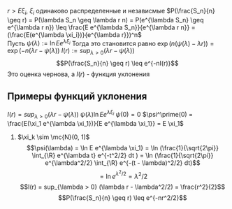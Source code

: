 $r > E \xi_i$, $\xi_i$ одинаково распределенные и независмые
$P(\frac{S_n}{n} \geq r) = P(\lambda S_n \geq \lambda r n) = P(e^{\lambda S_n} \geq e^{\lambda r n}) \leq \frac{E e^{\lambda S_n}}{e^{\lambda r n}} = (\frac{E(e^{\lambda \xi_i})}{e^{\lambda r}})^n$  
Пусть $\psi(\lambda) := \ln E e^{\lambda \xi_i}$ Тогда это становится равно $\exp(n(\psi(\lambda) - \lambda r)) = \exp(-n(\lambda r - \psi(\lambda))$ 
$I(r) := sup_{\lambda > 0} (\lambda r - \psi(\lambda))$ 
$$P(\frac{S_n}{n} \geq r) \leq e^{-nI(r)}$$
Это оценка чернова, а $I(r)$ - функция уклонения
## Примеры функций уклонения
$I(r) = sup_{\lambda > 0} (\lambda r - \psi(\lambda))$
$\psi(\lambda) \ln E e^{\lambda \xi_i}$
$\psi(0) = 0$ 
$\psi^\prime(0) = \frac{E(\xi_1 e^{\lambda \xi_1})}{E e^{\lambda \xi_1}} = E \xi_1$ 
1. $\xi_k \sim \mc{N}(0, 1)$
   $$\psi(\lambda) = \ln E e^{\lambda \xi_1} = \ln (\frac{1}{\sqrt{2\pi}} \int_{\R} e^{\lambda t} e^{-t^2/2} dt ) = \ln (\frac{1}{\sqrt{2\pi}} e^{\lambda^2/2} \int_{\R} e^{-(t - \lambda)^2/2} dt)$$
   $$= \ln e^{\lambda^2/2} = \lambda^2/2$$
   $$I(r) = sup_{\lambda > 0} (\lambda r - \lambda^2/2) = \frac{r^2}{2}$$
   $$P(\frac{S_n}{n} \geq r) \leq e^{-nr^2/2}$$

